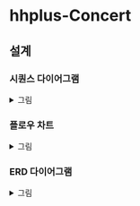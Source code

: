 # hhplus-Concert
## 설계
### 시퀀스 다이어그램
<details>
  <summary>그림</summary>
  <div markdown="1">
    <img src="./image/squenceDiagram.png">
  </div>
</details>

### 플로우 차트
<details>
  <summary>그림</summary>
  <div markdown="1">
    <img src="./image/flowChart.png">
  </div>
</details>

### ERD 다이어그램
<details>
  <summary>그림</summary>
  <div markdown="1">
    <img src="./image/erdDiagram.png">
  </div>
</details>
